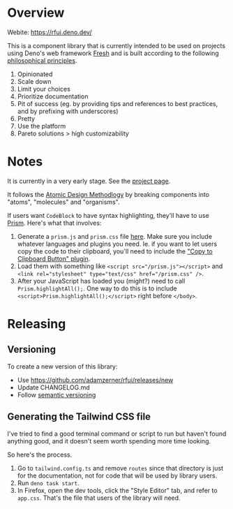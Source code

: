 # Overview

Webite: https://rfui.deno.dev/

This is a component library that is currently intended to be used on projects
using Deno's web framework [Fresh](https://fresh.deno.dev/) and is built
according to the following
[philosophical principles](https://rfui.deno.dev/philosophy).

1. Opinionated
2. Scale down
3. Limit your choices
4. Prioritize documentation
5. Pit of success (eg. by providing tips and references to best practices, and
   by prefixing with underscores)
6. Pretty
7. Use the platform
8. Pareto solutions > high customizability

# Notes

It is currently in a very early stage. See the
[project page](https://github.com/users/adamzerner/projects/2/views/1).

It follows the
[Atomic Design Methodlogy](https://atomicdesign.bradfrost.com/chapter-2/) by
breaking components into "atoms", "molecules" and "organisms".

If users want `CodeBlock` to have syntax highlighting, they'll have to use
[Prism](https://prismjs.com/). Here's what that involves:

1. Generate a `prism.js` and `prism.css` file
   [here](https://prismjs.com/download.html). Make sure you include whatever
   languages and plugins you need. Ie. if you want to let users copy the code to
   their clipboard, you'll need to include the
   ["Copy to Clipboard Button" plugin](https://prismjs.com/plugins/copy-to-clipboard/).
2. Load them with something like `<script src="/prism.js"></script>` and
   `<link rel="stylesheet" type="text/css" href="/prism.css" />`.
3. After your JavaScript has loaded you (might?) need to call
   `Prism.highlightAll();`. One way to do this is to include
   `<script>Prism.highlightAll();</script>` right before `</body>`.

# Releasing

## Versioning

To create a new version of this library:

- Use https://github.com/adamzerner/rfui/releases/new
- Update CHANGELOG.md
- Follow [semantic versioning](https://semver.org/)

## Generating the Tailwind CSS file

I've tried to find a good terminal command or script to run but haven't found
anything good, and it doesn't seem worth spending more time looking.

So here's the process.

1. Go to `tailwind.config.ts` and remove `routes` since that directory is just
   for the documentation, not for code that will be used by library users.
2. Run `deno task start`.
3. In Firefox, open the dev tools, click the "Style Editor" tab, and refer to
   `app.css`. That's the file that users of the library will need.
